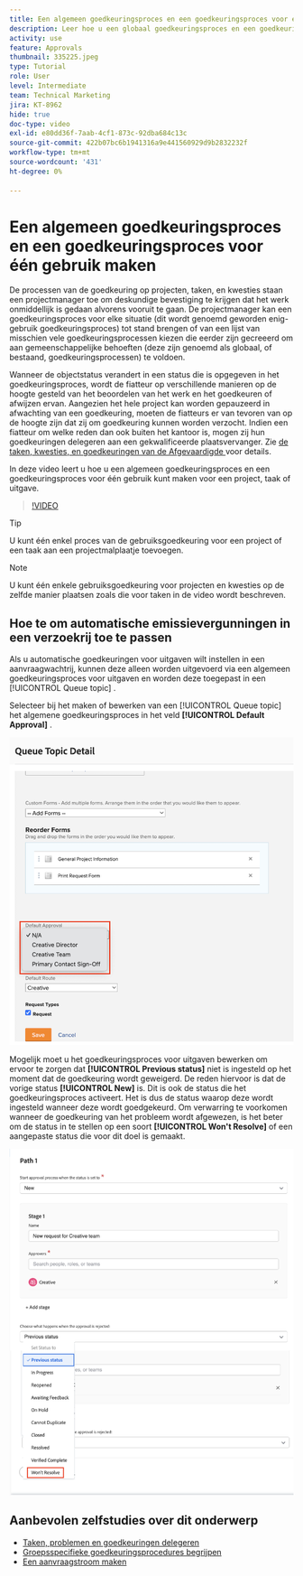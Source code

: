 ```yaml
---
title: Een algemeen goedkeuringsproces en een goedkeuringsproces voor één gebruik maken
description: Leer hoe u een globaal goedkeuringsproces en een goedkeuringsproces voor één gebruik kunt maken voor een project, taak of uitgave.
activity: use
feature: Approvals
thumbnail: 335225.jpeg
type: Tutorial
role: User
level: Intermediate
team: Technical Marketing
jira: KT-8962
hide: true
doc-type: video
exl-id: e80dd36f-7aab-4cf1-873c-92dba684c13c
source-git-commit: 422b07bc6b1941316a9e441560929d9b2832232f
workflow-type: tm+mt
source-wordcount: '431'
ht-degree: 0%

---
```


# Een algemeen goedkeuringsproces en een goedkeuringsproces voor één gebruik maken

De processen van de goedkeuring op projecten, taken, en kwesties staan een projectmanager toe om deskundige bevestiging te krijgen dat het werk onmiddellijk is gedaan alvorens vooruit te gaan. De projectmanager kan een goedkeuringsproces voor elke situatie (dit wordt genoemd geworden enig-gebruik goedkeuringsproces) tot stand brengen of van een lijst van misschien vele goedkeuringsprocessen kiezen die eerder zijn gecreeerd om aan gemeenschappelijke behoeften (deze zijn genoemd als globaal, of bestaand, goedkeuringsprocessen) te voldoen.

Wanneer de objectstatus verandert in een status die is opgegeven in het goedkeuringsproces, wordt de fiatteur op verschillende manieren op de hoogte gesteld van het beoordelen van het werk en het goedkeuren of afwijzen ervan. Aangezien het hele project kan worden gepauzeerd in afwachting van een goedkeuring, moeten de fiatteurs er van tevoren van op de hoogte zijn dat zij om goedkeuring kunnen worden verzocht. Indien een fiatteur om welke reden dan ook buiten het kantoor is, mogen zij hun goedkeuringen delegeren aan een gekwalificeerde plaatsvervanger. Zie [ de taken, kwesties, en goedkeuringen van de Afgevaardigde ](/help/manage-work/approval-processes-and-milestone-paths/delegate-approvals.md) voor details.

In deze video leert u hoe u een algemeen goedkeuringsproces en een goedkeuringsproces voor één gebruik kunt maken voor een project, taak of uitgave.

>[!VIDEO](https://video.tv.adobe.com/v/335225/?quality=12&learn=on)

>[!TIP]
>
>U kunt één enkel proces van de gebruiksgoedkeuring voor een project of een taak aan een projectmalplaatje toevoegen.

>[!NOTE]
>
>U kunt één enkele gebruiksgoedkeuring voor projecten en kwesties op de zelfde manier plaatsen zoals die voor taken in de video wordt beschreven.

## Hoe te om automatische emissievergunningen in een verzoekrij toe te passen

Als u automatische goedkeuringen voor uitgaven wilt instellen in een aanvraagwachtrij, kunnen deze alleen worden uitgevoerd via een algemeen goedkeuringsproces voor uitgaven en worden deze toegepast in een [!UICONTROL Queue topic] .

Selecteer bij het maken of bewerken van een [!UICONTROL Queue topic] het algemene goedkeuringsproces in het veld **[!UICONTROL Default Approval]** .

![ Beeld dat hoe te om een standaardgoedkeuringsproces in een rijonderwerp te selecteren ](assets/automatic-issue-approval-1.png)

Mogelijk moet u het goedkeuringsproces voor uitgaven bewerken om ervoor te zorgen dat **[!UICONTROL Previous status]** niet is ingesteld op het moment dat de goedkeuring wordt geweigerd. De reden hiervoor is dat de vorige status **[!UICONTROL New]** is. Dit is ook de status die het goedkeuringsproces activeert. Het is dus de status waarop deze wordt ingesteld wanneer deze wordt goedgekeurd. Om verwarring te voorkomen wanneer de goedkeuring van het probleem wordt afgewezen, is het beter om de status in te stellen op een soort **[!UICONTROL Won't Resolve]** of een aangepaste status die voor dit doel is gemaakt.

![ Beeld dat het veranderen van de status toont te gebruiken wanneer de kwestie wordt verworpen ](assets/automatic-issue-approval-2.png)


## Aanbevolen zelfstudies over dit onderwerp

* [Taken, problemen en goedkeuringen delegeren](/help/manage-work/approval-processes-and-milestone-paths/delegate-approvals.md)
* [Groepsspecifieke goedkeuringsprocedures begrijpen](/help/administration-and-setup/approval-processes-and-milestone-paths/group-specific-approval-processes.md)
* [Een aanvraagstroom maken](/help/manage-work/request-queues/create-a-request-flow.md)

